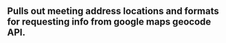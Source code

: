 ## Pulls out meeting address locations and formats for requesting info from google maps geocode API.
